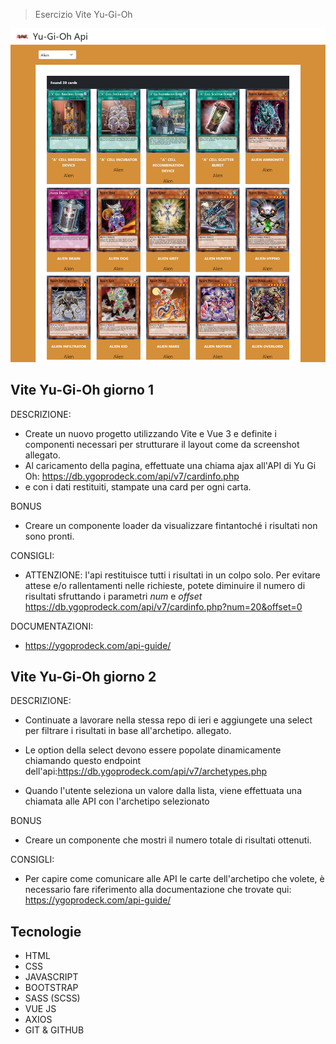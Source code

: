 > Esercizio Vite Yu-Gi-Oh

![preview](./.github/preview.png)

## Vite Yu-Gi-Oh giorno 1

DESCRIZIONE:
  - Create un nuovo progetto utilizzando Vite e Vue 3 e definite i componenti necessari per strutturare il layout come da screenshot allegato.
  - Al caricamento della pagina, effettuate una chiama ajax all'API di Yu Gi Oh: https://db.ygoprodeck.com/api/v7/cardinfo.php
  - e con i dati restituiti, stampate una card per ogni carta.

BONUS
  - Creare un componente loader da visualizzare fintantoché i risultati non sono pronti.

CONSIGLI:
  - ATTENZIONE: l'api restituisce tutti i risultati in un colpo solo. Per evitare attese e/o rallentamenti nelle richieste, potete diminuire il numero di risultati sfruttando i parametri *num* e *offset*
  https://db.ygoprodeck.com/api/v7/cardinfo.php?num=20&offset=0

DOCUMENTAZIONI:
  -  https://ygoprodeck.com/api-guide/
## Vite Yu-Gi-Oh giorno 2

DESCRIZIONE:
  - Continuate a lavorare nella stessa repo di ieri e aggiungete una select per filtrare i risultati in base all'archetipo. allegato.

  - Le option della select devono essere popolate dinamicamente chiamando questo endpoint dell'api:https://db.ygoprodeck.com/api/v7/archetypes.php
  
  - Quando l'utente seleziona un valore dalla lista, viene effettuata una chiamata alle API con l'archetipo selezionato

BONUS
  - Creare un componente che mostri il numero totale di risultati ottenuti.

CONSIGLI:
  - Per capire come comunicare alle API le carte dell'archetipo che volete, è necessario fare riferimento alla documentazione che trovate qui: https://ygoprodeck.com/api-guide/


## Tecnologie

- HTML
- CSS
- JAVASCRIPT
- BOOTSTRAP
- SASS (SCSS)
- VUE JS
- AXIOS
- GIT & GITHUB